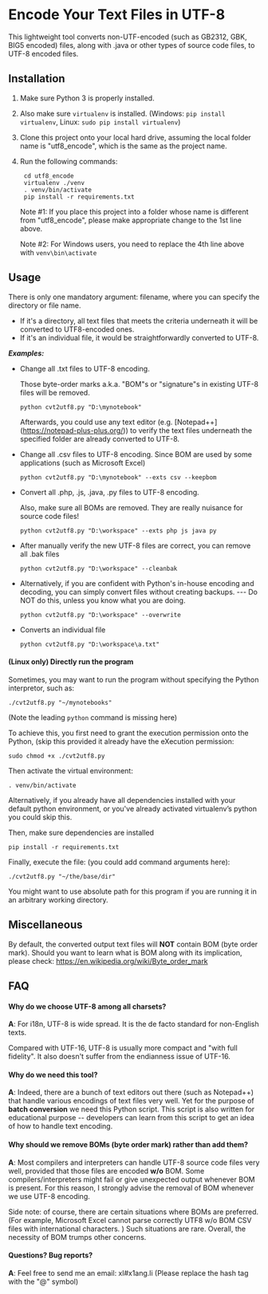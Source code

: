 # Encode Your Text Files in UTF-8

This lightweight tool converts non-UTF-encoded (such as GB2312, GBK, BIG5 encoded) files, along with .java or other types of source code files, to UTF-8 encoded files.


## Installation
1. Make sure Python 3 is properly installed. 
1. Also make sure `virtualenv` is installed. (Windows: `pip install virtualenv`, Linux: `sudo pip install virtualenv`)
1. Clone this project onto your local hard drive, assuming the local folder name is "utf8_encode", which is the same as the project name. 
1. Run the following commands:

        cd utf8_encode
        virtualenv ./venv
        . venv/bin/activate
        pip install -r requirements.txt
    
    Note #1: If you place this project into a folder whose name is different from "utf8_encode", please make appropriate change to the 1st line above.
    
    Note #2: For Windows users, you need to replace the 4th line above with `venv\bin\activate`

## Usage
There is only one mandatory argument: filename, where you can specify the directory or file name. 
* If it's a directory, all text files that meets the criteria underneath it will be converted to UTF8-encoded ones.
* If it's an individual file, it would be straightforwardly converted to UTF-8. 

___Examples:___

* Change all .txt files to UTF-8 encoding. 
    
    Those byte-order marks a.k.a. "BOM"s or "signature"s in existing UTF-8 files will be removed. 


    `python cvt2utf8.py "D:\mynotebook"`
    

    Afterwards, you could use any text editor (e.g. [Notepad++] (https://notepad-plus-plus.org/)) to verify the text files underneath the specified folder are already converted to UTF-8.

* Change all .csv files to UTF-8 encoding. Since BOM are used by some applications (such as Microsoft Excel)


    `python cvt2utf8.py "D:\mynotebook" --exts csv --keepbom`


* Convert all .php, .js, .java, .py files to UTF-8 encoding. 

    Also, make sure all BOMs are removed. They are really nuisance for source code files!


    `python cvt2utf8.py "D:\workspace" --exts php js java py`
    

* After manually verify the new UTF-8 files are correct, you can remove all .bak files


    `python cvt2utf8.py "D:\workspace" --cleanbak`


* Alternatively, if you are confident with Python's in-house encoding and decoding, you can simply convert files without creating backups.
--- Do NOT do this, unless you know what you are doing. 


    `python cvt2utf8.py "D:\workspace" --overwrite`


* Converts an individual file


    `python cvt2utf8.py "D:\workspace\a.txt"`


#### (Linux only) Directly run the program

Sometimes, you may want to run the program without specifying the Python interpretor, such as:

    ./cvt2utf8.py "~/mynotebooks"
    
(Note the leading `python` command is missing here)

To achieve this, you first need to grant the execution permission onto the Python, (skip this provided it already have the eXecution permission:

    sudo chmod +x ./cvt2utf8.py

Then activate the virtual environment:
    
    . venv/bin/activate

Alternatively, if you already have all dependencies installed with your default python environment, or you've already activated virtualenv’s python you could skip this. 

Then, make sure dependencies are installed

    pip install -r requirements.txt

Finally, execute the file: (you could add command arguments here):

    ./cvt2utf8.py "~/the/base/dir"

You might want to use absolute path for this program if you are running it in an arbitrary working directory.
        
## Miscellaneous

By default, the converted output text files will __NOT__ contain BOM (byte order mark). Should you want to learn what is BOM along with its implication, please check: https://en.wikipedia.org/wiki/Byte_order_mark 

## FAQ

#### Why do we choose UTF-8 among all charsets? 

__A__: For i18n, UTF-8 is wide spread. It is the de facto standard for non-English texts.

Compared with UTF-16, UTF-8 is usually more compact and "with full fidelity". It also doesn't suffer from the endianness issue of UTF-16. 

#### Why do we need this tool?

__A__: Indeed, there are a bunch of text editors out there (such as Notepad++) that handle various encodings of text files very well. Yet for the purpose of __batch conversion__ we need this Python script. This script is also written for educational purpose -- developers can learn from this script to get an idea of how to handle text encoding.

#### Why should we remove BOMs (byte order mark) rather than add them?

__A__: Most compilers and interpreters can handle UTF-8 source code files very well, provided that those files are encoded __w/o__ BOM. Some compilers/interpreters might fail or give unexpected output whenever BOM is present. For this reason, I strongly advise the removal of BOM whenever we use UTF-8 encoding. 

Side note: of course, there are certain situations where BOMs are preferred. (For example, Microsoft Excel cannot parse correctly UTF8 w/o BOM CSV files with international characters. ) Such situations are rare. Overall, the necessity of BOM trumps other concerns. 

#### Questions? Bug reports? 

__A__: Feel free to send me an email: xl#x1ang.li (Please replace the hash tag with the "@" symbol)

